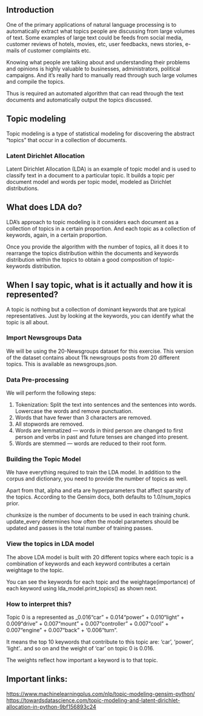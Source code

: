## Introduction
One of the primary applications of natural language processing is to automatically extract what topics people are discussing from large volumes of text. Some examples of large text could be feeds from social media, customer reviews of hotels, movies, etc, user feedbacks, news stories, e-mails of customer complaints etc.

Knowing what people are talking about and understanding their problems and opinions is highly valuable to businesses, administrators, political campaigns. And it’s really hard to manually read through such large volumes and compile the topics.

Thus is required an automated algorithm that can read through the text documents and automatically output the topics discussed.


## Topic modeling

Topic modeling is a type of statistical modeling for discovering the abstract “topics” that occur in a collection of documents.

### Latent Dirichlet Allocation

Latent Dirichlet Allocation (LDA) is an example of topic model and is used to classify text in a document to a particular topic. 
It builds a topic per document model and words per topic model, modeled as Dirichlet distributions.


## What does LDA do?
LDA’s approach to topic modeling is it considers each document as a collection of topics in a certain proportion. And each topic as a collection of keywords, again, in a certain proportion.

Once you provide the algorithm with the number of topics, all it does it to rearrange the topics distribution within the documents and keywords distribution within the topics to obtain a good composition of topic-keywords distribution.

## When I say topic, what is it actually and how it is represented?

A topic is nothing but a collection of dominant keywords that are typical representatives. Just by looking at the keywords, you can identify what the topic is all about.

### Import Newsgroups Data
We will be using the 20-Newsgroups dataset for this exercise. This version of the dataset contains about 11k newsgroups posts from 20 different topics. This is available as newsgroups.json.

### Data Pre-processing

We will perform the following steps:
1. Tokenization: Split the text into sentences and the sentences into words. Lowercase the words and remove punctuation.
2. Words that have fewer than 3 characters are removed.
3. All stopwords are removed.
4. Words are lemmatized — words in third person are changed to first person and verbs in past and future tenses are changed into present.
5. Words are stemmed — words are reduced to their root form.

### Building the Topic Model
We have everything required to train the LDA model. In addition to the corpus and dictionary, you need to provide the number of topics as well.

Apart from that, alpha and eta are hyperparameters that affect sparsity of the topics. According to the Gensim docs, both defaults to 1.0/num_topics prior.

chunksize is the number of documents to be used in each training chunk. update_every determines how often the model parameters should be updated and passes is the total number of training passes.

 ### View the topics in LDA model
The above LDA model is built with 20 different topics where each topic is a combination of keywords and each keyword contributes a certain weightage to the topic.

You can see the keywords for each topic and the weightage(importance) of each keyword using lda_model.print_topics() as shown next.

### How to interpret this?

Topic 0 is a represented as _0.016“car” + 0.014“power” + 0.010“light” + 0.009“drive” + 0.007“mount” + 0.007“controller” + 0.007“cool” + 0.007“engine” + 0.007“back” + ‘0.006“turn”.

It means the top 10 keywords that contribute to this topic are: ‘car’, ‘power’, ‘light’.. and so on and the weight of ‘car’ on topic 0 is 0.016.

The weights reflect how important a keyword is to that topic.

## Important links:
<https://www.machinelearningplus.com/nlp/topic-modeling-gensim-python/>
<https://towardsdatascience.com/topic-modeling-and-latent-dirichlet-allocation-in-python-9bf156893c24>
